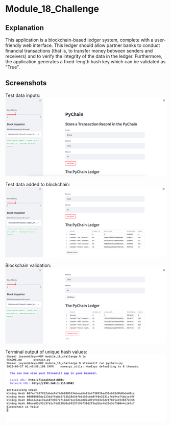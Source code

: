 # Module_18_Challenge

## Explanation

This application is a blockchain-based ledger system, complete with a user-friendly web interface. This ledger should allow partner banks to conduct financial transactions (that is, to transfer money between senders and receivers) and to verify the integrity of the data in the ledger. Furthermore, the application generates a fixed-length hash key which can be validated as "True".

## Screenshots

Test data inputs:
![Input Data](./Screenshots/Input_data.png)


Test data added to blockchain:
![Input Data](./Screenshots/Add_to_blockchain.png)


Blockchain validation:
![Input Data](./Screenshots/Validate.png)


Terminal output of unique hash values:
![Input Data](./Screenshots/Terminal.png)